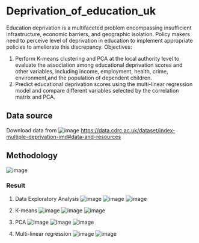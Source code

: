# Deprivation_of_education_uk
Education deprivation is a multifaceted problem encompassing insufficient infrastructure, economic barriers, and geographic isolation. Policy makers need to perceive level of deprivation in education to implement appropriate policies to ameliorate this discrepancy.
Objectives: 
1. Perform K-means clustering and PCA at the local authority level to evaluate the association among educational deprivation scores and other variables, including income, employment, health, crime, environment,and the population of dependent children.
2. Predict educational deprivation scores using the multi-linear regression model and compare different variables selected by the correlation matrix and PCA.
## Data source
Download data from
![image](https://github.com/AdrianChen0125/deprivation_of_education_uk/assets/105028082/0e845b2c-906e-4038-8886-5fc261158566)
https://data.cdrc.ac.uk/dataset/index-multiple-deprivation-imd#data-and-resources
## Methodology
![image](https://github.com/AdrianChen0125/deprivation_of_education_uk/assets/105028082/e7810d61-d25a-47b2-a019-a10ad9107c85)
### Result 
1. Data Exploratory Analysis
   ![image](https://github.com/AdrianChen0125/deprivation_of_education_uk/assets/105028082/b3daf25a-2d5f-4ab5-b992-61664c5ebf13)
   ![image](https://github.com/AdrianChen0125/deprivation_of_education_uk/assets/105028082/1256fbd1-c141-4413-8b39-3a2f8564e9ab)
   ![image](https://github.com/AdrianChen0125/deprivation_of_education_uk/assets/105028082/43819eea-6979-4127-81bf-102bf92295df)

2. K-means
   ![image](https://github.com/AdrianChen0125/deprivation_of_education_uk/assets/105028082/b3c4dcaa-f264-4021-a963-0347aa2c9f94)
   ![image](https://github.com/AdrianChen0125/deprivation_of_education_uk/assets/105028082/e585e682-dfce-4def-965d-16615d6b4953)
   ![image](https://github.com/AdrianChen0125/deprivation_of_education_uk/assets/105028082/0032e61b-b968-40e2-b468-1e457fbc5d65)
3. PCA
   ![image](https://github.com/AdrianChen0125/deprivation_of_education_uk/assets/105028082/b84cfcaa-262a-4611-afe1-2c482decb393)
   ![image](https://github.com/AdrianChen0125/deprivation_of_education_uk/assets/105028082/001daacb-70f0-4814-8bb9-ef4ec53a056f)
   ![image](https://github.com/AdrianChen0125/deprivation_of_education_uk/assets/105028082/a6a6f313-4913-44f1-8208-a9b93df3317e)

4. Multi-linear regression
   ![image](https://github.com/AdrianChen0125/deprivation_of_education_uk/assets/105028082/bb792b64-cbd5-4678-9ca5-e9598f74dfc7)
   ![image](https://github.com/AdrianChen0125/deprivation_of_education_uk/assets/105028082/465e88e7-a62a-4b40-bb98-71d4c2b07acb)




 



   
